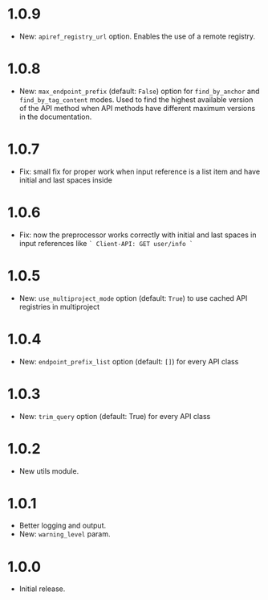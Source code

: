# 1.0.9

- New: `apiref_registry_url` option. Enables the use of a remote registry.

# 1.0.8

- New: `max_endpoint_prefix` (default: `False`) option for `find_by_anchor` and `find_by_tag_content` modes. Used to find the highest available version of the API method when API methods have different maximum versions in the documentation.

# 1.0.7

- Fix: small fix for proper work when input reference is a list item and have initial and last spaces inside

# 1.0.6

- Fix: now the preprocessor works correctly with initial and last spaces in input references like ``` ` Client-API: GET user/info ` ```

# 1.0.5

- New: `use_multiproject_mode` option (default: `True`) to use cached API registries in multiproject

# 1.0.4

-   New: `endpoint_prefix_list` option (default: `[]`) for every API class

# 1.0.3

-   New: `trim_query` option (default: True) for every API class

# 1.0.2

-   New utils module.

# 1.0.1

-   Better logging and output.
-   New: `warning_level` param.

# 1.0.0

-   Initial release.
